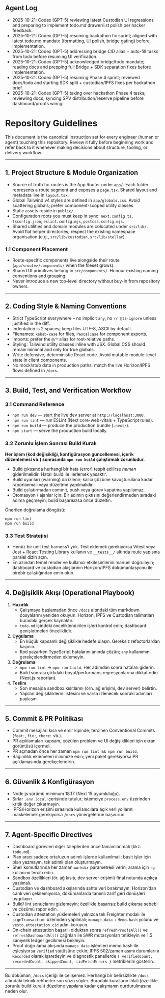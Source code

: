 ## Agent Log

- 2025-10-21: Codex (GPT-5) reviewing latest Custodian UI regressions and preparing to implement todo.md drawer/list polish per hacker feedback.
- 2025-10-21: Codex (GPT-5) resuming hackathon fix sprint; aligned with latest todo.md mandate (formatting, UI polish, bridge gating) before implementation.
- 2025-10-21: Codex (GPT-5) addressing bridge CID alias + auto-fill tasks from todo before resuming UI verification.
- 2025-10-21: Codex (GPT-5) acknowledged bridge/todo mandate; reading docs and prepping full Bridge + SDK separation fixes before implementation.
- 2025-10-21: Codex (GPT-5) resuming Phase 4 sprint; reviewed docs/todo and starting SDK split + custodian/IPFS fixes per hackathon brief.
- 2025-10-21: Codex (GPT-5) taking over hackathon Phase 4 tasks; reviewing docs, syncing SPV distribution/reserve pipeline before dashboard/proofs wiring.

# Repository Guidelines

This document is the canonical instruction set for every engineer (human or agent) touching this repository. Review it fully before beginning work and refer back to it whenever making decisions about structure, tooling, or delivery workflow.

---

## 1. Project Structure & Module Organization
- Source of truth for routes is the App Router under `app/`. Each folder represents a route segment and exposes a `page.tsx`. Shared layout and metadata live in `layout.tsx`.
- Global Tailwind v4 styles are defined in `app/globals.css`. Avoid scattering globals; prefer component-scoped utility classes.
- Static assets reside in `public/`.
- Configuration roots you must keep in sync: `next.config.ts`, `tsconfig.json`, `eslint.config.mjs`, `postcss.config.mjs`.
- Shared utilities and domain modules are colocated under `src/lib/`. Avoid flat helper directories; respect the existing namespace organisation (e.g., `src/lib/custodian`, `src/lib/stellar`).

### 1.1 Component Placement
- Route-specific components live alongside their route (`app/<route>/components/` when the fileset grows).
- Shared UI primitives belong in `src/components/`. Honour existing naming conventions and grouping.
- Never introduce a new top-level directory without buy-in from repository owners.

---

## 2. Coding Style & Naming Conventions
- Strict TypeScript everywhere – no implicit `any`, no `// @ts-ignore` unless justified in the diff.
- Indentation is 2 spaces; keep files UTF-8, ASCII by default.
- Filenames: `kebab-case` for files, `PascalCase` for component exports.
- Imports: prefer the `@/*` alias for root-relative paths.
- Styling: Tailwind utility classes inline with JSX. Global CSS should remain minimal and only for true globals.
- Write defensive, deterministic React code. Avoid mutable module-level state in client components.
- No mock/stub data in production paths; match the live Horizon/IPFS flows defined in `/docs`.

---

## 3. Build, Test, and Verification Workflow

### 3.1 Command Reference
- `npm run dev` — start the live dev server at `http://localhost:3000`.
- `npm run lint` — run ESLint (Next core-web-vitals + TypeScript rules).
- `npm run build` — produce the production bundle (`.next/`).
- `npm start` — serve the production build locally.

### 3.2 Zorunlu İşlem Sonrası Build Kuralı
**Her işlem (kod değişikliği, konfigürasyon güncellemesi, içerik düzenlemesi vb.) sonrasında `npm run build` çalıştırmak zorunludur.**
- Build çıktısında herhangi bir hata (error) tespit edilirse _hemen_ giderilmelidir. Hatalı build ile ilerlemek yasaktır.
- Build uyarıları (warning) da izlenir; kalıcı çözüme kavuşturulana kadar raporlanmalı veya düzeltme yapılmalıdır.
- Build çalıştırmadan commit, push veya görev kapatma yapılamaz.
- Otomasyon / ajanlar için: Bir adımın çıktısını değerlendirmeden sıradaki adıma geçmeyin; build başarısızsa önce düzeltin.

Önerilen doğrulama döngüsü:
```bash
npm run lint
npm run build
```

### 3.3 Test Stratejisi
- Henüz bir unit test harness’i yok. Test eklemek gerekiyorsa Vitest veya Jest + React Testing Library kullanın ve `__tests__/` altında route yapısına paralel dizin açın.
- En azından temel render ve kullanıcı etkileşimlerini manuel doğrulayın; dashboard ve custodian akışlarının Horizon/IPFS dokümantasyonu ile birebir çalıştığından emin olun.

---

## 4. Değişiklik Akışı (Operational Playbook)
1. **Hazırlık**
   - Çalışmaya başlamadan önce `/docs` altındaki tüm markdown dosyalarını yeniden okuyun. Horizon, IPFS ve Custodian talimatları buradaki gerçek kaynaktır.
   - `todo.md` içindeki önceliklendirilen işleri kontrol edin; dashboard genişletmeleri önceliklidir.
2. **Uygulama**
   - En küçük kapsamlı değişiklikle hedefe ulaşın. Gereksiz refactorlardan kaçının.
   - Kod yazarken TypeScript hatalarını anında çözün; `any` kullanımını gerekçelendirmeden eklemeyin.
3. **Doğrulama**
   - `npm run lint` → `npm run build`. Her adımdan sonra hataları giderin.
   - Build sonrası çıktıdaki boyut/performans regresyonlarına dikkat edin (Next.js raporları).
4. **Teslim**
   - Son mesajda sandbox kısıtlarını (örn. ağ erişimi, dev server) belirtin.
   - Yapılan değişikliklerin listesini ve varsa izlenecek sonraki adımları paylaşın.

---

## 5. Commit & PR Politikası
- Commit mesajları kısa ve emir kipinde; tercihen Conventional Commits (`feat:`, `fix:`, `chore:` vb.).
- PR açıklamaları kapsam, çözülen problem ve UI değişiklikleri için ekran görüntüsü içermeli.
- PR açmadan önce her zaman `npm run lint && npm run build`.
- Bağımlılık eklemeleri minimize edin; yeni paket gerekiyorsa PR açıklamasında gerekçelendirin.

---

## 6. Güvenlik & Konfigürasyon
- Node.js sürümü minimum 18.17 (Next 15 uyumluluğu).
- Sırlar `.env.local` içerisinde tutulur; istemciye `process.env` üzerinden kritik değer çıkarmayın.
- IPFS/Horizon erişimi sırasında kullanıcılara açık veri yollarını maskelemek gerekiyorsa `/docs` yönergelerine başvurun.

---

## 7. Agent-Specific Directives
- Dashboard görevleri diğer taleplerden önce tamamlanmalı (bkz. `todo.md`).
- Plan aracı sadece orta/uzun adımlı işlerde kullanılmalı; basit işler için plan yazmayın, tek adımlı plan oluşturmayın.
- Shell komutlarında her zaman `workdir` parametresi verin; arama için `rg` kullanımı tercih edin.
- Sandbox özellikleri (ör. ağ kısıtı, dev server erişimi) final notunda açıkça yazılmalı.
- Custodian ve dashboard akışlarında sahte veri bırakmayın; Horizon’dan canlı veri çekilemiyorsa, dökümanlarda tanımlı zarif geri dönüşleri uygulayın.
- Build/ lint sonuçlarını gizlemeyin; özellikle başarısız build çıkarsa sebebi ve çözümü rapor edin.
- Custodian attestation yüklemeleri yalnızca tek Freighter modalı ile `signTransaction` üzerinden yapılmalı; `manage_data` + `Memo.hash` yolunu ve `vesto.attestation.cid` adını koruyun.
- On-chain attestation başarılı olduktan sonra `refreshProofsAll()` ve `refreshDashboardAll()` çağrıları ile SWR mutasyonları tetikleyin ve 1.5 saniyelik ledger gecikmesi bekleyin.
- Proof doğrulama akışında `manage_data` işlemleri memo hash ile eşleşiyorsa `Verified` statüsüne çekin; IPFS 502/zaman aşımı durumlarını `Recorded` olarak işaretleyin ve diagnostik panellerde `{ verifiedCount, recordedCount, skippedCount, cidFetchErrors }` metriklerini gösterin.

---

Bu doküman, `/docs` içeriği ile çelişemez. Herhangi bir belirsizlikte `/docs` altındaki teknik rehberler son sözü söyler. Buradaki kuralların ihlali (özellikle zorunlu build kuralı) düzeltme yapılana kadar çalışmanın durdurulmasına neden olur.

